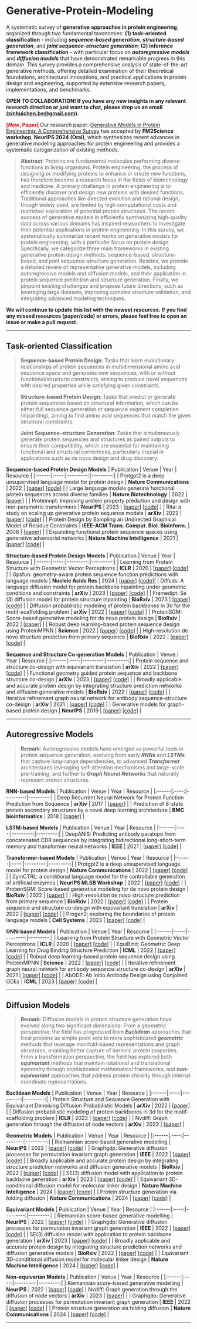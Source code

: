 # Generative-Protein-Modeling 

A systematic survey of **generative approaches in protein engineering**, organized through two fundamental taxonomies: **(1) task-oriented classification** - including ***sequence-based generation***, ***structure-based generation***, and ***joint sequence-structure generation***; **(2) inference framework classification** - with particular focus on ***autoregressive models*** and ***diffusion models*** that have demonstrated remarkable progress in this domain. This survey provides a comprehensive analysis of state-of-the-art generative methods, offering detailed examination of their theoretical foundations, architectural innovations, and practical applications in protein design and engineering, supported by extensive research papers, implementations, and benchmarks.

**OPEN TO COLLABORATION! If you have any new insights in any relevant research direction or just want to chat, please drop us an email (xinhuichen.be@gmail.com).**

**<font color="red">[*New*, Paper]</font>** Our research paper: [Generative Models in Protein Engineering: A
Comprehensive Survey](https://arxiv.org/submit/5950681/view) has accepted by **FM2Science workshop, NeurIPS 2024 (Oral)**, which synthesizes recent advances in generative modeling approaches for protein engineering and provides a systematic categorization of existing methods.

>**Abstract**:
>Proteins are fundamental molecules performing diverse functions in living organisms. Protein engineering, the process of designing or modifying proteins to enhance or create new functions, has therefore become a research focus in the fields of biotechnology and medicine. A primary challenge in protein engineering is to efficiently discover and design new proteins with desired functions. Traditional approaches like directed evolution and rational design, though widely used, are limited by high computational costs and restricted exploration of potential protein structures. The recent success of generative models in efficiently synthesizing high-quality data across various domains has inspired researchers to investigate their potential applications in protein engineering. In this survey, we systematically summarize recent works on generative models for protein engineering, with a particular focus on protein design. Specifically, we categorize three main frameworks in existing generative protein design methods: sequence-based, structure-based, and joint sequence-structure generation. Besides, we provide a detailed review of representative generative models, including autoregressive models and diffusion models, and their application in protein sequence prediction and structure generation. Finally, we pinpoint existing challenges and propose future directions, such as leveraging large datasets, improving complex structure validation, and integrating advanced modeling techniques.

**We will continue to update this list with the newest resources. If you find any missed resources (paper/code) or errors, please feel free to open an issue or make a pull request.**

___
## Task-oriented Classification
>**Sequence-based Protein Design**: Tasks that learn evolutionary relationships of protein sequences in multidimensional amino acid sequence space and generates new sequences, with or without functional/structural constraints, aiming to produce novel sequences with desired properties while satisfying given constraints.
>
>**Structure-based Protein Design**: Tasks that predict or generate protein sequences based on structural information, which can be either full sequence generation or sequence segment completion (inpainting), aiming to find amino acid sequences that match the given structural constraints.
>
>**Joint Sequence-structure Generation**: Tasks that simultaneously generate protein sequences and structures as paired outputs to ensure their compatibility, which are essential for maintaining functional and structural correctness, particularly crucial in applications such as de novo design and drug discovery.

**Sequence-based Protein Design Models**
| Publication  | Venue | Year | Resource |
|:------|:----:|---------:|---------:|
| Protgpt2 is a deep unsupervised language model for protein design | **Nature Communications** | 2022 | [\[paper\]](https://www.nature.com/articles/s41467-022-32007-7) [\[code\]](https://github.com/TeletcheaLab/protGPT2) |
| Large language models generate functional protein sequences across diverse families | **Nature Biotechnology** | 2022 | [\[paper\]](https://www.nature.com/articles/s41587-022-01618-2) |
| Proteinnpt: Improving protein property prediction and design with non-parametric transformers | **NeurIPS** | 2023 | [\[paper\]](https://dl.acm.org/doi/10.5555/3666122.3667580) [\[code\]](https://github.com/OATML-Markslab/ProteinNPT) |
| Rita: a study on scaling up generative protein sequence models | **arXiv** | 2022 | [\[paper\]](https://arxiv.org/abs/2205.05789) [\[code\]](https://github.com/lightonai/RITA) |
| Protein Design by Sampling an Undirected Graphical Model of Residue Constraints | **IEEE-ACM Trans. Comput. Biol. Bioinform.** | 2008 | [\[paper\]](https://ieeexplore.ieee.org/document/4685894) |
| Expanding functional protein sequence spaces using generative adversarial networks | **Nature Machine Intelligence** | 2021 | [\[paper\]](https://www.nature.com/articles/s42256-021-00310-5) [\[code\]](https://github.com/Biomatter-Designs/ProteinGAN) |

**Structure-based Protein Design Models**
| Publication  | Venue | Year | Resource |
|:------|:----:|---------:|---------:|
| Learning from Protein Structure with Geometric Vector Perceptrons | **ICLR** | 2020 | [\[paper\]](https://arxiv.org/abs/2009.01411) [\[code\]](https://github.com/drorlab/gvp) |
| Gpsfun: geometry-aware protein sequence function predictions with language models | **Nucleic Acids Res** | 2024 | [\[paper\]](https://pubmed.ncbi.nlm.nih.gov/38738636/) [\[code\]](https://github.com/kostin-aleks/gpsfun/blob/main/README.md)|
| Diffsds: A language diffusion model for protein backbone inpainting under geometric conditions and constraints | **arXiv** | 2023 | [\[paper\]](https://arxiv.org/abs/2301.09642)  [\[code\]](https://github.com/A4Bio/DiffSDS) |
| Framedipt: Se (3) diffusion model for protein structure inpainting | **BioRxiv** | 2023 | [\[paper\]](https://www.biorxiv.org/content/10.1101/2023.11.21.568057v1.full.pdf)  [\[code\]](https://github.com/instadeepai/FrameDiPT) |
| Diffusion probabilistic modeling of protein backbones in 3d for the motif-scaffolding problem | **arXiv** | 2022 | [\[paper\]](https://arxiv.org/abs/2206.04119)  [\[code\]](https://github.com/blt2114/ProtDiff_SMCDiff) |
| ProteinSGM: Score-based generative modeling for de novo protein design | **BioRxiv** | 2022 | [\[paper\]](https://www.biorxiv.org/content/10.1101/2022.07.13.499967v1.full.pdf) |
| Robust deep learning–based protein sequence design using ProteinMPNN | **Science** | 2022 | [\[paper\]](https://www.science.org/doi/10.1126/science.add2187) [\[code\]](https://github.com/dauparas/ProteinMPNN) |
| High-resolution de novo structure prediction from primary sequence | **BioRxiv** | 2022 | [\[paper\]](https://www.biorxiv.org/content/biorxiv/early/2022/07/22/2022.07.21.500999.full.pdf) [\[code\]](https://github.com/HeliXonProtein/OmegaFold) |


**Sequence and Structure Co-generation Models**
| Publication  | Venue | Year | Resource |
|:------|:----:|---------:|---------:|
| Protein sequence and structure co-design with equivariant translation | **arXiv** | 2022 | [\[paper\]](https://arxiv.org/abs/2210.08761) [\[code\]](https://github.com/shichence/ProtSeed/releases) |
| Functional geometry guided protein sequence and backbone structure co-design | **arXiv** | 2023 | [\[paper\]](https://arxiv.org/abs/2310.04343v3) [\[code\]](https://github.com/jocelynsong/naepro) |
| Broadly applicable and accurate protein design by integrating structure prediction networks and diffusion generative models | **BioRxiv** | 2022 | [\[paper\]](https://www.biorxiv.org/content/10.1101/2022.12.09.519842v1) [\[code\]](https://github.com/RosettaCommons/RFdiffusion) |
| Iterative refinement graph neural network for antibody sequence-structure co-design | **arXiv** | 2021 | [\[paper\]](https://arxiv.org/abs/2110.04624v1) [\[code\]](https://github.com/wengong-jin/RefineGNN) |
| Generative models for graph-based protein design | **NeurIPS** | 2019 | [\[paper\]](https://papers.nips.cc/paper_files/paper/2019/file/f3a4ff4839c56a5f460c88cce3666a2b-Paper.pdf) [\[code\]](https://github.com/jingraham/neurips19-graph-protein-design) |
 
___
## Autoregressive Models
>**Remark**: Autoregressive models have emerged as powerful tools in protein sequence generation, evolving from early ***RNNs*** and ***LSTMs*** that capture long-range dependencies, to advanced ***Transformer*** architectures leveraging self-attention mechanisms and large-scale pre-training, and further to ***Graph Neural Networks*** that naturally represent protein structures.

**RNN-based Models**
| Publication  | Venue | Year | Resource |
|:------|:----:|---------:|---------:|
| Deep Recurrent Neural Network for Protein Function Prediction from Sequence | **arXiv** | 2017 | [\[paper\]](https://arxiv.org/abs/1701.08318) |
| Prediction of 8-state protein secondary structures by a novel deep learning architecture | **BMC bioinformatics** | 2018 | [\[paper\]](https://bmcbioinformatics.biomedcentral.com/articles/10.1186/s12859-018-2280-5) |

**LSTM-based Models**
| Publication  | Venue | Year | Resource |
|:------|:----:|---------:|---------:|
| DeepANIS: Predicting antibody paratope from concatenated CDR sequences by integrating bidirectional long-short-term memory and transformer neural networks | **IEEE** | 2021 | [\[paper\]](https://ieeexplore.ieee.org/abstract/document/9669631) [\[code\]](https://github.com/HideInDust/DeepANIS) |

**Transformer-based Models**
| Publication  | Venue | Year | Resource |
|:------|:----:|---------:|---------:|
| Protgpt2 is a deep unsupervised language model for protein design | **Nature Communications** | 2022 | [\[paper\]](https://www.nature.com/articles/s41467-022-32007-7) [\[code\]](https://github.com/TeletcheaLab/protGPT2) |
| ZymCTRL: a conditional language model for the controllable generation of artificial enzymes | **NeurIPS MLSB Workshop** | 2022 | [\[paper\]](https://nips.cc/virtual/2022/59047) [\[code\]](https://huggingface.co/AI4PD/ZymCTRL) |
| ProteinSGM: Score-based generative modeling for de novo protein design | **BioRxiv** | 2022 | [\[paper\]](https://www.biorxiv.org/content/10.1101/2022.07.13.499967v1.full.pdf) |
| High-resolution de novo structure prediction from primary sequence | **BioRxiv** | 2022 | [\[paper\]](https://www.biorxiv.org/content/biorxiv/early/2022/07/22/2022.07.21.500999.full.pdf) [\[code\]](https://github.com/HeliXonProtein/OmegaFold) |
| Protein sequence and structure co-design with equivariant translation | **arXiv** | 2022 | [\[paper\]](https://arxiv.org/abs/2210.08761) [\[code\]](https://github.com/shichence/ProtSeed/releases) |
| Progen2: exploring the boundaries of protein language models | **Cell Systems** | 2023 | [\[paper\]](https://www.cell.com/cell-systems/abstract/S2405-4712(23)00272-7?s=35) [\[code\]](https://github.com/enijkamp/progen2) |

**GNN-based Models**
| Publication  | Venue | Year | Resource |
|:------|:----:|---------:|---------:|
| Learning from Protein Structure with Geometric Vector Perceptrons | **ICLR** | 2020 | [\[paper\]](https://arxiv.org/abs/2009.01411) [\[code\]](https://github.com/drorlab/gvp) |
| EquiBind: Geometric Deep Learning for Drug Binding Structure Prediction | **ICML** | 2022 | [\[paper\]](https://arxiv.org/abs/2202.05146) [\[code\]](https://github.com/HannesStark/EquiBind) |
| Robust deep learning–based protein sequence design using ProteinMPNN | **Science** | 2022 | [\[paper\]](https://www.science.org/doi/10.1126/science.add2187) [\[code\]](https://github.com/dauparas/ProteinMPNN) |
| Iterative refinement graph neural network for antibody sequence-structure co-design | **arXiv** | 2021 | [\[paper\]](https://arxiv.org/abs/2110.04624v1) [\[code\]](https://github.com/wengong-jin/RefineGNN) |
| AbODE: Ab Initio Antibody Design using Conjoined ODEs | **ICML** | 2023 | [\[paper\]](https://arxiv.org/abs/2306.01005) [\[code\]](https://github.com/Aalto-QuML/AbODE) |


___
## Diffusion Models
>**Remark**: Diffusion models in protein structure generation have evolved along two significant dimensions. From a geometric perspective, the field has progressed from ***Euclidean*** approaches that treat proteins as simple point sets to more sophisticated ***geometric*** methods that leverage manifold-based representations and graph structures, enabling better capture of intrinsic protein properties. From a transformation perspective, the field has explored both ***equivariant*** methods that maintain rotational and translational symmetry through sophisticated mathematical frameworks, and ***non-equivariant*** approaches that address protein chirality through internal coordinate representations.

**Euclidean Models**
| Publication  | Venue | Year | Resource |
|:------|:----:|---------:|---------:|
| Protein Structure and Sequence Generation with Equivariant Denoising Diffusion Probabilistic Models | **arXiv** | 2022 | [\[paper\]](https://arxiv.org/abs/2205.15019) |
| Diffusion probabilistic modeling of protein backbones in 3d for the motif-scaffolding problem | **ICLR** | 2023 | [\[paper\]](https://arxiv.org/abs/2206.04119) [\[code\]](https://github.com/blt2114/ProtDiff_SMCDiff) |
| Nvdiff: Graph generation through the diffusion of node vectors | **arXiv** | 2023 | [\[paper\]](https://arxiv.org/abs/2211.10794) |

**Geometric Models**
| Publication  | Venue | Year | Resource |
|:------|:----:|---------:|---------:|
| Riemannian score-based generative modelling | **NeurIPS** | 2022 | [\[paper\]](https://proceedings.neurips.cc/paper_files/paper/2022/file/105112d52254f86d5854f3da734a52b4-Paper-Conference.pdf) [\[code\]](https://github.com/GeometricBCI/riemannian-score-sde/blob/main/README.md) |
| Graphgdp: Generative diffusion processes for permutation invariant graph generation | **IEEE** | 2022 | [\[paper\]](https://arxiv.org/abs/2212.01842) [\[code\]](https://github.com/GRAPH-0/GraphGDP) |
| Broadly applicable and accurate protein design by integrating structure prediction networks and diffusion generative models | **BioRxiv** | 2022 | [\[paper\]](https://www.biorxiv.org/content/10.1101/2022.12.09.519842v1) [\[code\]](https://github.com/RosettaCommons/RFdiffusion) |
| SE(3) diffusion model with application to protein backbone generation | **arXiv** | 2023 | [\[paper\]](https://arxiv.org/abs/2302.02277) [\[code\]](https://github.com/jasonkyuyim/se3_diffusion) |
| Equivariant 3D-conditional diffusion model for molecular linker design | **Nature Machine Intelligence** | 2024 | [\[paper\]](https://arxiv.org/abs/2210.05274) [\[code\]](https://github.com/igashov/DiffLinker) |
| Protein structure generation via folding diffusion | **Nature Communications** | 2024 | [\[paper\]](https://www.nature.com/articles/s41467-024-45051-2) [\[code\]](https://github.com/microsoft/foldingdiff) |

**Equivariant Models**
| Publication  | Venue | Year | Resource |
|:------|:----:|---------:|---------:|
| Riemannian score-based generative modelling | **NeurIPS** | 2022 | [\[paper\]](https://proceedings.neurips.cc/paper_files/paper/2022/file/105112d52254f86d5854f3da734a52b4-Paper-Conference.pdf) [\[code\]](https://github.com/GeometricBCI/riemannian-score-sde/blob/main/README.md) |
| Graphgdp: Generative diffusion processes for permutation invariant graph generation | **IEEE** | 2022 | [\[paper\]](https://arxiv.org/abs/2212.01842) [\[code\]](https://github.com/GRAPH-0/GraphGDP) |
| SE(3) diffusion model with application to protein backbone generation | **arXiv** | 2023 | [\[paper\]](https://arxiv.org/abs/2302.02277) [\[code\]](https://github.com/jasonkyuyim/se3_diffusion) |
| Broadly applicable and accurate protein design by integrating structure prediction networks and diffusion generative models | **BioRxiv** | 2022 | [\[paper\]](https://www.biorxiv.org/content/10.1101/2022.12.09.519842v1) [\[code\]](https://github.com/RosettaCommons/RFdiffusion) |
| Equivariant 3D-conditional diffusion model for molecular linker design | **Nature Machine Intelligence** | 2024 | [\[paper\]](https://arxiv.org/abs/2210.05274) [\[code\]](https://github.com/igashov/DiffLinker) |

**Non-equivarian Models**
| Publication  | Venue | Year | Resource |
|:------|:----:|---------:|---------:|
| Riemannian score-based generative modelling | **NeurIPS** | 2022 | [\[paper\]](https://proceedings.neurips.cc/paper_files/paper/2022/file/105112d52254f86d5854f3da734a52b4-Paper-Conference.pdf) [\[code\]](https://github.com/oxcsml/riemannian-score-sde)
| Nvdiff: Graph generation through the diffusion of node vectors | **arXiv** | 2023 | [\[paper\]](https://arxiv.org/abs/2211.10794) |
| Graphgdp: Generative diffusion processes for permutation invariant graph generation | **IEEE** | 2022 | [\[paper\]](https://arxiv.org/abs/2212.01842) [\[code\]](https://github.com/GRAPH-0/GraphGDP) |
| Protein structure generation via folding diffusion | **Nature Communications** | 2024 | [\[paper\]](https://www.nature.com/articles/s41467-024-45051-2) [\[code\]](https://github.com/microsoft/foldingdiff) |
___







